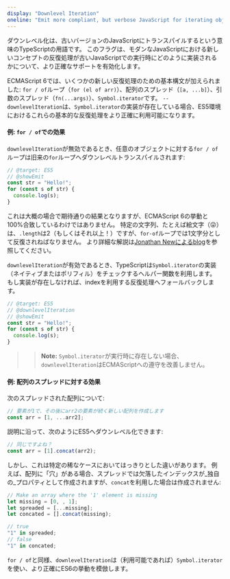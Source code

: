 ```yaml
---
display: "Downlevel Iteration"
oneline: "Emit more compliant, but verbose JavaScript for iterating objects"
---
```


ダウンレベル化は、古いバージョンのJavaScriptにトランスパイルするという意味のTypeScriptの用語です。
このフラグは、モダンなJavaScriptにおける新しいコンセプトの反復処理が古いJavaScriptでの実行時にどのように実装されるかについて、より正確なサポートを有効化します。

ECMAScript 6では、いくつかの新しい反復処理のための基本構文が加えられました: `for / of`ループ（`for (el of arr)`）、配列のスプレッド（`[a, ...b]`）、引数のスプレッド（`fn(...args)`）、`Symbol.iterator`です。
`--downlevelIteration`は、`Symbol.iterator`の実装が存在している場合、ES5環境におけるこれらの基本的な反復処理をより正確に利用可能になります。

#### 例: `for / of`での効果

`downlevelIteration`が無効であるとき、任意のオブジェクトに対する`for / of`ループは旧来の`for`ループへダウンレベルトランスパイルされます:

```ts twoslash
// @target: ES5
// @showEmit
const str = "Hello!";
for (const s of str) {
  console.log(s);
}
```

これは大概の場合で期待通りの結果となりますが、ECMAScript 6の挙動と100%合致しているわけではありません。
特定の文字列、たとえば絵文字（😜）は、`.length`は2（もしくはそれ以上！）ですが、`for-of`ループでは1文字分として反復されねばなりません。
より詳細な解説は[Jonathan Newによるblog](https://blog.jonnew.com/posts/poo-dot-length-equals-two)を参照してください。

`downlevelIteration`が有効であるとき、TypeScriptは`Symbol.iterator`の実装（ネイティブまたはポリフィル）をチェックするヘルパー関数を利用します。
もし実装が存在しなければ、indexを利用する反復処理へフォールバックします。

```ts twoslash
// @target: ES5
// @downlevelIteration
// @showEmit
const str = "Hello!";
for (const s of str) {
  console.log(s);
}
```

> > **Note:** `Symbol.iterator`が実行時に存在しない場合、`downlevelIteration`はECMAScriptへの遵守を改善しません。

#### 例: 配列のスプレッドに対する効果

次のスプレッドされた配列について:

```js
// 要素が1で、その後にarr2の要素が続く新しい配列を作成します
const arr = [1, ...arr2];
```

説明に沿って、次のようにES5へダウンレベル化できます:

```js
// 同じですよね？
const arr = [1].concat(arr2);
```

しかし、これは特定の稀なケースにおいてはっきりとした違いがあります。
例えば、配列に「穴」がある場合、スプレッドでは欠落したインデックスが_独自の_プロパティとして作成されますが、`concat`を利用した場合は作成されません:

```js
// Make an array where the '1' element is missing
let missing = [0, , 1];
let spreaded = [...missing];
let concated = [].concat(missing);

// true
"1" in spreaded;
// false
"1" in concated;
```

`for / of`と同様、`downlevelIteration`は（利用可能であれば）`Symbol.iterator`を使い、より正確にES6の挙動を模倣します。
